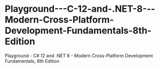 # Playground---C-12-and-.NET-8---Modern-Cross-Platform-Development-Fundamentals-8th-Edition
Playground - C# 12 and .NET 8 - Modern Cross-Platform Development Fundamentals, 8th Edition
